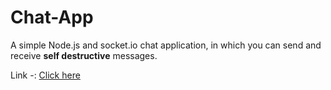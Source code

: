 # Chat-App
 A simple Node.js and socket.io chat application, in which you can send and receive **self destructive** messages.

Link -: <a href="https://pratik-loci-sms.herokuapp.com/" target="_blank">Click here</a>

